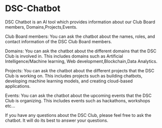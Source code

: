 # DSC-Chatbot

DSC Chatbot is an AI tool which provides information about our Club Board members, Domains,Projects,Events.

Club Board members: You can ask the chatbot about the names, roles, and contact information of the DSC Club Board members.

Domains: You can ask the chatbot about the different domains that the DSC Club is involved in. This includes domains such as Artificial Intelligence/Machine learning, Web development,Blockchain,Data Analytics.

Projects: You can ask the chatbot about the different projects that the DSC Club is working on. This includes projects such as building chatbots, developing machine learning models, and creating cloud-based applications.

Events: You can ask the chatbot about the upcoming events that the DSC Club is organizing. This includes events such as hackathons, workshops etc...

If you have any questions about the DSC Club, please feel free to ask the chatbot. It will do its best to answer your questions.

